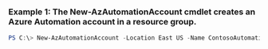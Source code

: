 ### Example 1: The New-AzAutomationAccount cmdlet creates an Azure Automation account in a resource group.
```powershell
PS C:\> New-AzAutomationAccount -Location East US -Name ContosoAutomationAccount -Plan Free -ResourceGroupName ResourceGroup01
```

